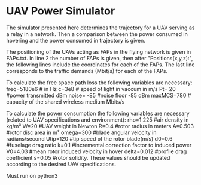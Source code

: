 # UAV Power Simulator
The simulator presented here determines the trajectory for a UAV serving as a relay in a network. Then a comparison between the power consumed in hovering and the power consumed in trajectory is given.

The positioning of the UAVs acting as FAPs in the flying network is given in FAPs.txt. In line 2 the number of FAPs is given, then after "Positions(x,y,z):", the following lines include the coordinates for each of the FAPs. The last line corresponds to the traffic demands (Mbit/s) for each of the FAPs.

To calculate the free space path loss the following variables are necessary:
  freq=5180e6 # in Hz
  c=3e8 # speed of light in vaccum in m/s
  Pt= 20 #power transmitted dBm
  noise= -85 #noise floor -85 dBm
  maxMCS=780 # capacity of the shared wireless medium Mbits/s
  
To calculate the power consumption the following variables are necessary (related to UAV specifications and environment):
  rho=1.225 #air density in kg/m³
  W=20 #UAV weight in Newton
  R=0.4 #rotor radius in meters
  A=0.503 #rotor disc area in m²
  omega=300 #blade angular velocity in radians/second
  Utip=120 #tip speed of the rotor blade(m/s)
  d0=0.6 #fuselage drag ratio
  k=0.1 #incremental correction factor to induced power
  V0=4.03 #mean rotor induced velocity in hover
  delta=0.012 #profile drag coefficient
  s=0.05 #rotor solidity.
These values should be updated according to the desired UAV specifications.

Must run on python3

